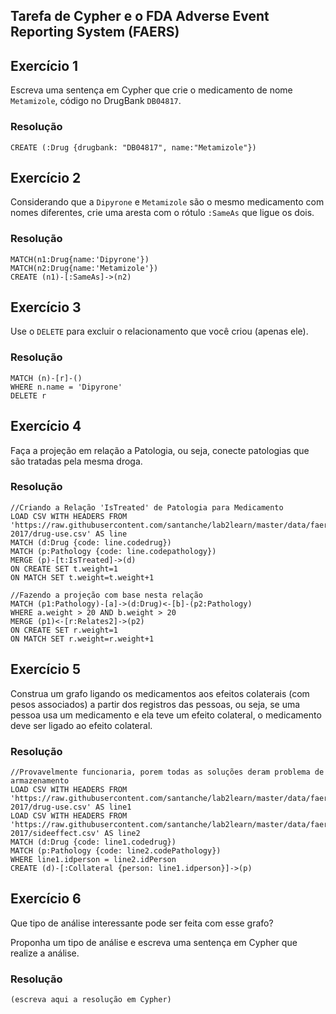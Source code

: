 ## Tarefa de Cypher e o FDA Adverse Event Reporting System (FAERS)

## Exercício 1

Escreva uma sentença em Cypher que crie o medicamento de nome `Metamizole`, código no DrugBank `DB04817`.

### Resolução
~~~cypher
CREATE (:Drug {drugbank: "DB04817", name:"Metamizole"})
~~~

## Exercício 2

Considerando que a `Dipyrone` e `Metamizole` são o mesmo medicamento com nomes diferentes, crie uma aresta com o rótulo `:SameAs` que ligue os dois.

### Resolução
~~~cypher
MATCH(n1:Drug{name:'Dipyrone'}) 
MATCH(n2:Drug{name:'Metamizole'}) 
CREATE (n1)-[:SameAs]->(n2)
~~~

## Exercício 3

Use o `DELETE` para excluir o relacionamento que você criou (apenas ele).

### Resolução
~~~cypher
MATCH (n)-[r]-() 
WHERE n.name = 'Dipyrone' 
DELETE r
~~~

## Exercício 4

Faça a projeção em relação a Patologia, ou seja, conecte patologias que são tratadas pela mesma droga.

### Resolução
~~~cypher
//Criando a Relação 'IsTreated' de Patologia para Medicamento
LOAD CSV WITH HEADERS FROM 'https://raw.githubusercontent.com/santanche/lab2learn/master/data/faers-2017/drug-use.csv' AS line
MATCH (d:Drug {code: line.codedrug})
MATCH (p:Pathology {code: line.codepathology})
MERGE (p)-[t:IsTreated]->(d)
ON CREATE SET t.weight=1
ON MATCH SET t.weight=t.weight+1

//Fazendo a projeção com base nesta relação
MATCH (p1:Pathology)-[a]->(d:Drug)<-[b]-(p2:Pathology)
WHERE a.weight > 20 AND b.weight > 20
MERGE (p1)<-[r:Relates2]->(p2)
ON CREATE SET r.weight=1
ON MATCH SET r.weight=r.weight+1
~~~

## Exercício 5

Construa um grafo ligando os medicamentos aos efeitos colaterais (com pesos associados) a partir dos registros das pessoas, ou seja, se uma pessoa usa um medicamento e ela teve um efeito colateral, o medicamento deve ser ligado ao efeito colateral.

### Resolução
~~~cypher
//Provavelmente funcionaria, porem todas as soluções deram problema de armazenamento
LOAD CSV WITH HEADERS FROM 'https://raw.githubusercontent.com/santanche/lab2learn/master/data/faers-2017/drug-use.csv' AS line1
LOAD CSV WITH HEADERS FROM 'https://raw.githubusercontent.com/santanche/lab2learn/master/data/faers-2017/sideeffect.csv' AS line2
MATCH (d:Drug {code: line1.codedrug})
MATCH (p:Pathology {code: line2.codePathology})
WHERE line1.idperson = line2.idPerson
CREATE (d)-[:Collateral {person: line1.idperson}]->(p)
~~~

## Exercício 6

Que tipo de análise interessante pode ser feita com esse grafo?

Proponha um tipo de análise e escreva uma sentença em Cypher que realize a análise.

### Resolução
~~~cypher
(escreva aqui a resolução em Cypher)
~~~
